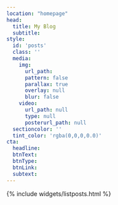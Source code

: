 ```yaml
---
location: "homepage"
head:
  title: My Blog
  subtitle:
style:
  id: 'posts'
  class: ''
  media:
    img:
      url_path:
      pattern: false
      parallax: true
      overlay: null
      blur: false
    video:
      url_path: null
      type: null  
      posterurl_path: null  
  sectioncolor: ''
  tint_color: 'rgba(0,0,0,0.0)'  
cta:
  headline:
  btnText:
  btnType:
  btnLink:
  subtext:
---
```

<center><div id="asird-badge-container"></div></center>

{% include widgets/listposts.html %}
